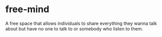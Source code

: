 # free-mind
 A free space that allows individuals to share everything they wanna talk about but have no one to talk to or somebody who listen to them.
